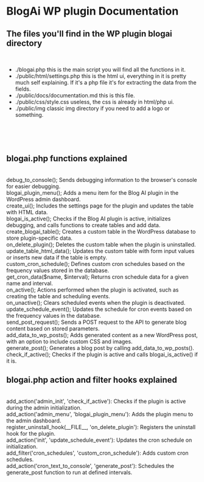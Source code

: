 # BlogAi WP plugin Documentation

## The files you'll find in the WP plugin blogai directory
<br>

- ./blogai.php this is the main script you will find all the functions in it. <br>
- ./public/html/settings.php this is the html ui, everything in it is pretty much self explaining. If it's a php file it's for extracting the data from the fields. <br>
- ./public/docs/documentation.md this is this file. <br>
- ./public/css/style.css useless, the css is already in html/php ui.<br>
- ./public/img classic img directory if you need to add a logo or something.<br>

<br><br><br>


## blogai.php functions explained

<br>
debug_to_console(); Sends debugging information to the browser's console for easier debugging.
<br>
blogai_plugin_menu(); Adds a menu item for the Blog AI plugin in the WordPress admin dashboard.
<br>
create_ui(); Includes the settings page for the plugin and updates the table with HTML data.
<br>
blogai_is_active(); Checks if the Blog AI plugin is active, initializes debugging, and calls functions to create tables and add data.
<br>
create_blogai_table(); Creates a custom table in the WordPress database to store plugin-specific data.
<br>
on_delete_plugin(); Deletes the custom table when the plugin is uninstalled.
<br>
update_table_html_data(); Updates the custom table with form input values or inserts new data if the table is empty.
<br>
custom_cron_schedule(); Defines custom cron schedules based on the frequency values stored in the database.
<br>
get_cron_data($name, $interval); Returns cron schedule data for a given name and interval.
<br>
on_active(); Actions performed when the plugin is activated, such as creating the table and scheduling events.
<br>
on_unactive(); Clears scheduled events when the plugin is deactivated.
<br>
update_schedule_event(); Updates the schedule for cron events based on the frequency values in the database.
<br>
send_post_request(); Sends a POST request to the API to generate blog content based on stored parameters.
<br>
add_data_to_wp_posts(); Adds generated content as a new WordPress post, with an option to include custom CSS and images.
<br>
generate_post(); Generates a blog post by calling add_data_to_wp_posts().
<br>
check_if_active(); Checks if the plugin is active and calls blogai_is_active() if it is.
<br>

## blogai.php action and filter hooks explained

<br>
add_action('admin_init', 'check_if_active'): Checks if the plugin is active during the admin initialization.
<br>
add_action('admin_menu', 'blogai_plugin_menu'): Adds the plugin menu to the admin dashboard.
<br>
register_uninstall_hook(__FILE__, 'on_delete_plugin'): Registers the uninstall hook for the plugin.
<br>
add_action('init', 'update_schedule_event'): Updates the cron schedule on initialization.
<br>
add_filter('cron_schedules', 'custom_cron_schedule'): Adds custom cron schedules.
<br>
add_action('cron_text_to_console', 'generate_post'): Schedules the generate_post function to run at defined intervals.
<br>

